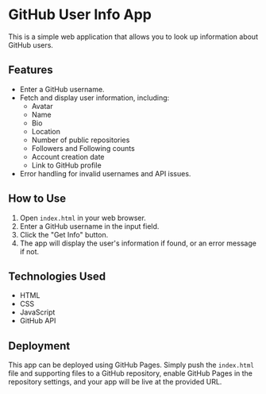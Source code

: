 # GitHub User Info App

This is a simple web application that allows you to look up information about GitHub users.

## Features

*   Enter a GitHub username.
*   Fetch and display user information, including:
    *   Avatar
    *   Name
    *   Bio
    *   Location
    *   Number of public repositories
    *   Followers and Following counts
    *   Account creation date
    *   Link to GitHub profile
*   Error handling for invalid usernames and API issues.

## How to Use

1.  Open `index.html` in your web browser.
2.  Enter a GitHub username in the input field.
3.  Click the "Get Info" button.
4.  The app will display the user's information if found, or an error message if not.

## Technologies Used

*   HTML
*   CSS
*   JavaScript
*   GitHub API

## Deployment

This app can be deployed using GitHub Pages.  Simply push the `index.html` file and supporting files to a GitHub repository, enable GitHub Pages in the repository settings, and your app will be live at the provided URL.
